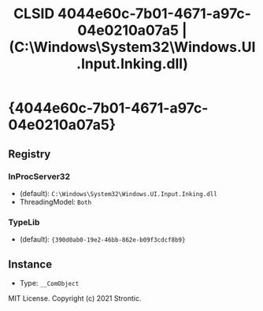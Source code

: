 ﻿---
title: "CLSID 4044e60c-7b01-4671-a97c-04e0210a07a5 | (C:\\Windows\\System32\\Windows.UI.Input.Inking.dll)"
excerpt: What is COM-Object CLSID 4044e60c-7b01-4671-a97c-04e0210a07a5?
---

# {4044e60c-7b01-4671-a97c-04e0210a07a5}


## Registry


### InProcServer32

* (default): `C:\Windows\System32\Windows.UI.Input.Inking.dll`
* ThreadingModel: `Both`

### TypeLib

* (default): `{390d0ab0-19e2-46bb-862e-b09f3cdcf8b9}`

## Instance

* Type: `__ComObject`

MIT License. Copyright (c) 2021 Strontic.


